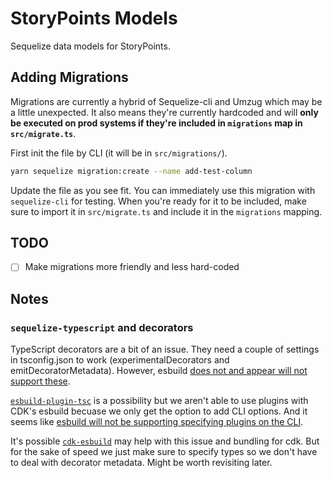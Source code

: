 # StoryPoints Models

Sequelize data models for StoryPoints.

## Adding Migrations

Migrations are currently a hybrid of Sequelize-cli and Umzug which may be a
little unexpected. It also means they're currently hardcoded and will **only be
executed on prod systems if they're included in `migrations` map in
`src/migrate.ts`**.

First init the file by CLI (it will be in `src/migrations/`).

```bash
yarn sequelize migration:create --name add-test-column
```

Update the file as you see fit. You can immediately use this migration with
`sequelize-cli` for testing. When you're ready for it to be included, make sure
to import it in `src/migrate.ts` and include it in the `migrations` mapping.

## TODO

- [ ] Make migrations more friendly and less hard-coded

## Notes

### `sequelize-typescript` and decorators

TypeScript decorators are a bit of an issue. They need a couple of settings in
tsconfig.json to work (experimentalDecorators and emitDecoratorMetadata).
However, esbuild
[does not and appear will not support these](https://github.com/evanw/esbuild/issues/257).

[`esbuild-plugin-tsc`](https://github.com/thomaschaaf/esbuild-plugin-tsc) is a
possibility but we aren't able to use plugins with CDK's esbuild becuase we only
get the option to add CLI options. And it seems like
[esbuild will not be supporting specifying plugins on the CLI](https://github.com/evanw/esbuild/issues/884).

It's possible [`cdk-esbuild`](https://github.com/mrgrain/cdk-esbuild) may help
with this issue and bundling for cdk. But for the sake of speed we just make
sure to specify types so we don't have to deal with decorator metadata. Might be
worth revisiting later.
